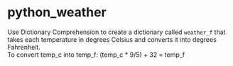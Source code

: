 # python_weather
Use Dictionary Comprehension to create a dictionary called `weather_f` that takes each temperature in degrees Celsius and converts it into degrees Fahrenheit.  
To convert temp_c into temp_f:  (temp_c * 9/5) + 32 = temp_f
